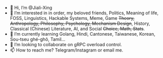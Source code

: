 - 👋 Hi, I’m @Jiali-Xing
- 👀 I’m interested in in order, my beloved friends, Politics, Meaning of life, FOSS, Linguistics, Hackable Systems, Meme, Game ~~Theory, Anthropology, Philosophy, Psychology, Mechanism Design~~, History, Classical (Chinese) Literature, AI, and Social ~~Choice, Math, Stats~~. 
- 🌱 I’m currently learning Golang, Hindi, Cantonese, Taiwanese, Korean, Sou-tseu ghé-ghô, Tamil...
- 💞️ I’m looking to collaborate on gRPC overload control.
- 📫 How to reach me? Telegram/Instagram or email me.

<!---
Jiali-Xing/Jiali-Xing is a ✨ special ✨ repository because its `README.md` (this file) appears on your GitHub profile.
You can click the Preview link to take a look at your changes.
--->
